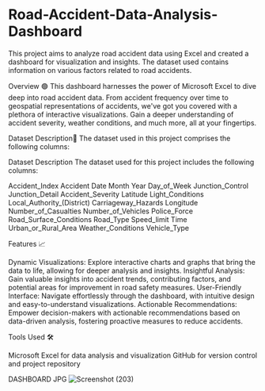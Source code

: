 # Road-Accident-Data-Analysis-Dashboard
This project aims to analyze road accident data using Excel and created a dashboard for visualization and insights. The dataset used contains information on various factors related to road accidents.

Overview 🟢
This dashboard harnesses the power of Microsoft Excel to dive deep into road accident data. From accident frequency over time to geospatial representations of accidents, we've got you covered with a plethora of interactive visualizations. Gain a deeper understanding of accident severity, weather conditions, and much more, all at your fingertips.

Dataset Description📗
The dataset used in this project comprises the following columns:

Dataset Description
The dataset used for this project includes the following columns:

Accident_Index
Accident Date
Month
Year
Day_of_Week
Junction_Control
Junction_Detail
Accident_Severity
Latitude
Light_Conditions
Local_Authority_(District)
Carriageway_Hazards
Longitude
Number_of_Casualties
Number_of_Vehicles
Police_Force
Road_Surface_Conditions
Road_Type
Speed_limit
Time
Urban_or_Rural_Area
Weather_Conditions
Vehicle_Type


Features 📈

Dynamic Visualizations: Explore interactive charts and graphs that bring the data to life, allowing for deeper analysis and insights.
Insightful Analysis: Gain valuable insights into accident trends, contributing factors, and potential areas for improvement in road safety measures.
User-Friendly Interface: Navigate effortlessly through the dashboard, with intuitive design and easy-to-understand visualizations.
Actionable Recommendations: Empower decision-makers with actionable recommendations based on data-driven analysis, fostering proactive measures to reduce accidents.


Tools Used 🛠

Microsoft Excel for data analysis and visualization
GitHub for version control and project repository


DASHBOARD JPG
![Screenshot (203)](https://github.com/vasa4k/Road-Accident-Data-Analysis-Dashboard/assets/74816653/48dd518f-df71-4231-8c1f-0c9df932f4a5)
